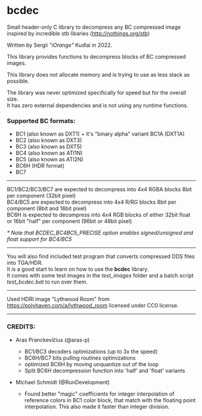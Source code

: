 # bcdec
Small header-only C library to decompress any BC compressed image inspired by incredible stb libaries (<http://nothings.org/stb>)

Written by Sergii *"iOrange"* Kudlai in 2022.

This library provides functions to decompress blocks of BC compressed images.  

This library does not allocate memory and is trying to use as less stack as possible.

The library was never optimized specifically for speed but for the overall size.  
It has zero external dependencies and is not using any runtime functions.

### Supported BC formats:
- BC1 (also known as DXT1) + it's "binary alpha" variant BC1A (DXT1A)
- BC2 (also known as DXT3)
- BC3 (also known as DXT5)
- BC4 (also known as ATI1N)
- BC5 (also known as ATI2N)
- BC6H (HDR format)
- BC7

---

BC1/BC2/BC3/BC7 are expected to decompress into 4x4 RGBA blocks 8bit per component (32bit pixel)  
BC4/BC5 are expected to decompress into 4x4 R/RG blocks 8bit per component (8bit and 16bit pixel)  
BC6H is expected to decompress into 4x4 RGB blocks of either 32bit float or 16bit "half" per
component (96bit or 48bit pixel)  

*\* Note that BCDEC\_BC4BC5\_PRECISE option enables signed/unsigned and float support for BC4/BC5*

---

You will also find included test program that converts compressed DDS files into TGA/HDR.  
It is a good start to learn on how to use the **bcdec** library.  
It comes with some test images in the *test_images* folder and a batch script *test_bcdec.bat* to run over them.

---

Used HDRI image "Lythwood Room" from <https://polyhaven.com/a/lythwood_room> licensed under CC0 license.

---

### CREDITS:
 - Aras Pranckevičius (@aras-p)
     - BC1/BC3 decoders optimizations (up to 3x the speed)
     - BC6H/BC7 bits pulling routines optimizations
     - optimized BC6H by moving unquantize out of the loop
     - Split BC6H decompression function into 'half' and 'float' variants
  
 - Michael Schmidt (@RunDevelopment)
     - Found better "magic" coefficients for integer interpolation
       of reference colors in BC1 color block, that match with
       the floating point interpolation. This also made it faster
       than integer division.

